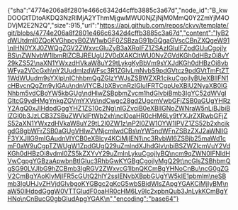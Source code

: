 {"sha":"4774e206a8f2801e466c6342d4cffb3885c3a67d","node_id":"B_kwDOOGtTDtoAKDQ3NzRlMjA2YThmMjgwMWU0NjZjNjM0MmQ0Y2ZmYjM4ODVjM2E2N2Q","size":915,"url":"https://api.github.com/repos/ckvv/template/git/blobs/4774e206a8f2801e466c6342d4cffb3885c3a67d","content":"IyB2dWUtdml0ZQoKVGhpcyB0ZW1wbGF0ZSBzaG91bGQgaGVscCBnZXQgeW91\nIHN0YXJ0ZWQgZGV2ZWxvcGluZyB3aXRoIFZ1ZSAzIGluIFZpdGUuCgojIyBS\nZWNvbW1lbmRlZCBJREUgU2V0dXAKCltWU0NvZGVdKGh0dHBzOi8vY29kZS52\naXN1YWxzdHVkaW8uY29tLykgKyBbVm9sYXJdKGh0dHBzOi8vbWFya2V0cGxh\nY2UudmlzdWFsc3R1ZGlvLmNvbS9pdGVtcz9pdGVtTmFtZT1WdWUudm9sYXIp\nIChhbmQgZGlzYWJsZSBWZXR1cikuCgojIyBUeXBlIFN1cHBvcnQgZm9yIGAu\ndnVlYCBJbXBvcnRzIGluIFRTCgpUeXBlU2NyaXB0IGNhbm5vdCBoYW5kbGUg\ndHlwZSBpbmZvcm1hdGlvbiBmb3IgYC52dWVgIGltcG9ydHMgYnkgZGVmYXVs\ndCwgc28gd2UgcmVwbGFjZSB0aGUgYHRzY2AgQ0xJIHdpdGggYHZ1ZS10c2Ng\nIGZvciB0eXBlIGNoZWNraW5nLiBJbiBlZGl0b3JzLCB3ZSBuZWVkIFtWb2xh\ncl0oaHR0cHM6Ly9tYXJrZXRwbGFjZS52aXN1YWxzdHVkaW8uY29tL2l0ZW1z\nP2l0ZW1OYW1lPVZ1ZS52b2xhcikgdG8gbWFrZSB0aGUgVHlwZVNjcmlwdCBs\nYW5ndWFnZSBzZXJ2aWNlIGF3YXJlIG9mIGAudnVlYCB0eXBlcy4KCiMjIEN1\nc3RvbWl6ZSBjb25maWd1cmF0aW9uCgpTZWUgW1ZpdGUgQ29uZmlndXJhdGlv\nbiBSZWZlcmVuY2VdKGh0dHBzOi8vdml0ZS5kZXYvY29uZmlnLykuCgojIyBQ\ncm9qZWN0IFNldHVwCgpgYGBzaApwbnBtIGluc3RhbGwKYGBgCgojIyMgQ29t\ncGlsZSBhbmQgSG90LVJlbG9hZCBmb3IgRGV2ZWxvcG1lbnQKCmBgYHNoCnBu\ncG0gZGV2CmBgYAoKIyMjIFR5cGUtQ2hlY2ssIENvbXBpbGUgYW5kIE1pbmlm\neSBmb3IgUHJvZHVjdGlvbgoKYGBgc2gKcG5wbSBidWlsZApgYGAKCiMjIyBM\naW50IHdpdGggW0VTTGludF0oaHR0cHM6Ly9lc2xpbnQub3JnLykKCmBgYHNo\nCnBucG0gbGludApgYGAK\n","encoding":"base64"}